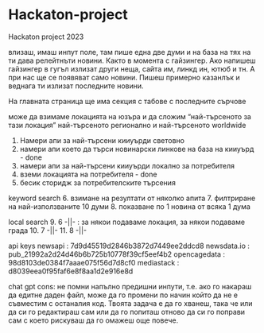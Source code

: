 # Hackaton-project
Hackaton project 2023


влизаш, имаш инпут поле, там пише една две думи и на база на тях на ти дава релейтнъти новини. Както в момента с гайзингер. Ако напишеш гайзингер в гугъл излизат други неща, сайта им, линкд ин, ютюб и тн. А при нас ще се появяват само новини.
Пишеш примерно казанлък и веднага ти излизат последните новини.

На главната страница ще има секция с табове с последните сърчове

може да взимаме локацията на юзъра и да сложим “най-търсеното за тази локация” най-търсеното регионално и най-търсеното worldwide



1. Намери апи за най-търсени кииуърди световно
2. намери апи което да търси новинарски линкове на база на кииуърд - done
3. намери апи за най-търсени кииуърди локално за потребителя
4. вземи локацията на потребителя  - done
5. бесик сторидж за потребителските търсения

keyword search
6. взимане на резултати от няколко апита
7. филтриране на най-използваните 10 думи
8. показване по 1 новина от всяка 1 дума

local search
9. 6 -||- : за някои подаваме локация, за някои подаваме града
10. 7 -||-
11. 8 -||-


api keys
newsapi : 7d9d45519d2846b3872d7449ee2ddcd8
newsdata.io : pub_21992a2d24d46b6b725b10778f39cf5eef4b2
opencagedata : 98d8103de0384f7aaae075f56d7d8cf0
mediastack : d8039eea0f95faf6e8f8aa1d2e916e8d


chat gpt cons: не помни напълно предишни инпути, т.е. ако го накараш да едитне даден файл, може да го промени по начин който да не е съвместим с останалия код. Твоята задача е да го хванеш, така че или да си го редактираш сам или да го попиташ отново да си го поправи сам с което рискуваш да го омажеш още повече.